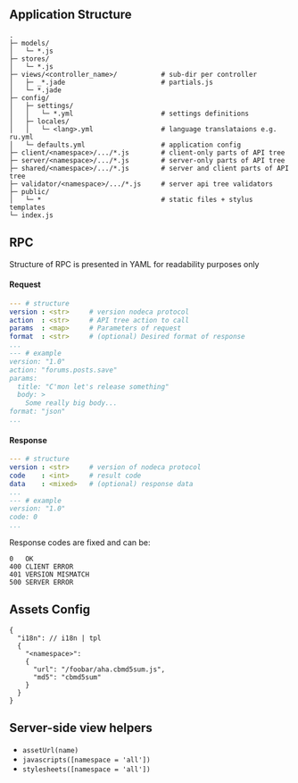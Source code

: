 ## Application Structure

```
.
├─ models/
│   └─ *.js
├─ stores/
│   └─ *.js
├─ views/<controller_name>/           # sub-dir per controller
│   ├─ _*.jade                        # partials.js
│   └─ *.jade
├─ config/
│   ├─ settings/
│   │   └─ *.yml                      # settings definitions
│   ├─ locales/
│   │   └─ <lang>.yml                 # language translataions e.g. ru.yml
│   └─ defaults.yml                   # application config
├─ client/<namespace>/.../*.js        # client-only parts of API tree
├─ server/<namespace>/.../*.js        # server-only parts of API tree
├─ shared/<namespace>/.../*.js        # server and client parts of API tree
├─ validator/<namespace>/.../*.js     # server api tree validators
├─ public/
│   └─ *                              # static files + stylus templates
└─ index.js
```

## RPC

Structure of RPC is presented in YAML for readability purposes only

#### Request

``` yaml
--- # structure
version : <str>     # version nodeca protocol
action  : <str>     # API tree action to call
params  : <map>     # Parameters of request
format  : <str>     # (optional) Desired format of response
...
--- # example
version: "1.0"
action: "forums.posts.save"
params:
  title: "C'mon let's release something"
  body: >
    Some really big body...
format: "json"
...
```

#### Response

``` yaml
--- # structure
version : <str>     # version of nodeca protocol
code    : <int>     # result code
data    : <mixed>   # (optional) response data
...
--- # example
version: "1.0"
code: 0
...
```

Response codes are fixed and can be:

    0   OK
    400 CLIENT ERROR
    401 VERSION MISMATCH
    500 SERVER ERROR


## Assets Config

```
{
  "i18n": // i18n | tpl
  {
    "<namespace>":
    {
      "url": "/foobar/aha.cbmd5sum.js",
      "md5": "cbmd5sum"
    }
  }
}
```

## Server-side view helpers

- `assetUrl(name)`
- `javascripts([namespace = 'all'])`
- `stylesheets([namespace = 'all'])`
